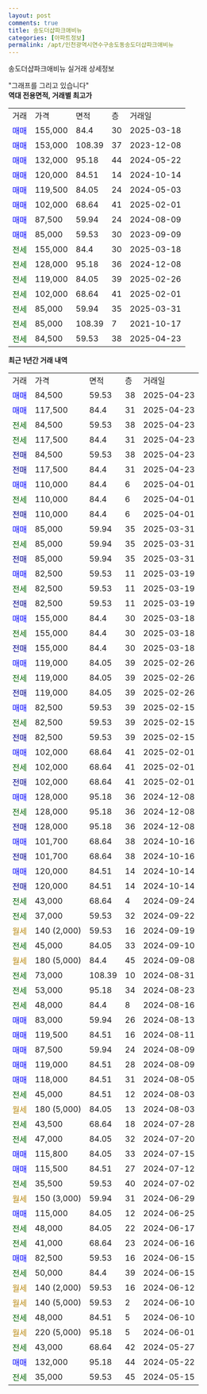 ```yaml
---
layout: post
comments: true
title: 송도더샵파크애비뉴
categories: [아파트정보]
permalink: /apt/인천광역시연수구송도동송도더샵파크애비뉴
---
```


송도더샵파크애비뉴 실거래 상세정보

<script type="text/javascript">
  google.charts.load('current', {'packages':['line', 'corechart']});
  google.charts.setOnLoadCallback(drawChart);

  function drawChart() {
    var data = new google.visualization.DataTable();
    data.addColumn('date', '거래일');
    data.addColumn('number', "매매");
    data.addColumn('number', "전세");
    data.addColumn('number', "전매");

    data.addRows([[new Date(Date.parse("2025-04-23")), 84500, null, null], [new Date(Date.parse("2025-04-23")), 117500, null, null], [new Date(Date.parse("2025-04-23")), null, 84500, null], [new Date(Date.parse("2025-04-23")), null, 117500, null], [new Date(Date.parse("2025-04-23")), null, null, 84500], [new Date(Date.parse("2025-04-23")), null, null, 117500], [new Date(Date.parse("2025-04-01")), 110000, null, null], [new Date(Date.parse("2025-04-01")), null, 110000, null], [new Date(Date.parse("2025-04-01")), null, null, 110000], [new Date(Date.parse("2025-03-31")), 85000, null, null], [new Date(Date.parse("2025-03-31")), null, 85000, null], [new Date(Date.parse("2025-03-31")), null, null, 85000], [new Date(Date.parse("2025-03-19")), 82500, null, null], [new Date(Date.parse("2025-03-19")), null, 82500, null], [new Date(Date.parse("2025-03-19")), null, null, 82500], [new Date(Date.parse("2025-03-18")), 155000, null, null], [new Date(Date.parse("2025-03-18")), null, 155000, null], [new Date(Date.parse("2025-03-18")), null, null, 155000], [new Date(Date.parse("2025-02-26")), 119000, null, null], [new Date(Date.parse("2025-02-26")), null, 119000, null], [new Date(Date.parse("2025-02-26")), null, null, 119000], [new Date(Date.parse("2025-02-15")), 82500, null, null], [new Date(Date.parse("2025-02-15")), null, 82500, null], [new Date(Date.parse("2025-02-15")), null, null, 82500], [new Date(Date.parse("2025-02-01")), 102000, null, null], [new Date(Date.parse("2025-02-01")), null, 102000, null], [new Date(Date.parse("2025-02-01")), null, null, 102000], [new Date(Date.parse("2024-12-08")), 128000, null, null], [new Date(Date.parse("2024-12-08")), null, 128000, null], [new Date(Date.parse("2024-12-08")), null, null, 128000], [new Date(Date.parse("2024-10-16")), 101700, null, null], [new Date(Date.parse("2024-10-16")), null, null, 101700], [new Date(Date.parse("2024-10-14")), 120000, null, null], [new Date(Date.parse("2024-10-14")), null, null, 120000], [new Date(Date.parse("2024-09-24")), null, 43000, null], [new Date(Date.parse("2024-09-22")), null, 37000, null], [new Date(Date.parse("2024-09-19")), null, null, null], [new Date(Date.parse("2024-09-10")), null, 45000, null], [new Date(Date.parse("2024-09-08")), null, null, null], [new Date(Date.parse("2024-08-31")), null, 73000, null], [new Date(Date.parse("2024-08-23")), null, 53000, null], [new Date(Date.parse("2024-08-16")), null, 48000, null], [new Date(Date.parse("2024-08-13")), 83000, null, null], [new Date(Date.parse("2024-08-11")), 119500, null, null], [new Date(Date.parse("2024-08-09")), 87500, null, null], [new Date(Date.parse("2024-08-09")), 119000, null, null], [new Date(Date.parse("2024-08-05")), 118000, null, null], [new Date(Date.parse("2024-08-03")), null, 45000, null], [new Date(Date.parse("2024-08-03")), null, null, null], [new Date(Date.parse("2024-07-28")), null, 43500, null], [new Date(Date.parse("2024-07-20")), null, 47000, null], [new Date(Date.parse("2024-07-15")), 115800, null, null], [new Date(Date.parse("2024-07-12")), 115500, null, null], [new Date(Date.parse("2024-07-02")), null, 35500, null], [new Date(Date.parse("2024-06-29")), null, null, null], [new Date(Date.parse("2024-06-25")), 115000, null, null], [new Date(Date.parse("2024-06-17")), null, 48000, null], [new Date(Date.parse("2024-06-16")), null, 41000, null], [new Date(Date.parse("2024-06-15")), 82500, null, null], [new Date(Date.parse("2024-06-15")), null, 50000, null], [new Date(Date.parse("2024-06-12")), null, null, null], [new Date(Date.parse("2024-06-10")), null, null, null], [new Date(Date.parse("2024-06-10")), null, 48000, null], [new Date(Date.parse("2024-06-01")), null, null, null], [new Date(Date.parse("2024-05-27")), null, 43000, null], [new Date(Date.parse("2024-05-22")), 132000, null, null], [new Date(Date.parse("2024-05-15")), null, 35000, null]]);

    var options = {
      hAxis: {
        format: 'yyyy/MM/dd'
      },    
      lineWidth: 0,
      pointsVisible: true,    
      title: '최근 1년간 유형별 실거래가 분포',
      legend: { position: 'bottom' }
    };

    var formatter = new google.visualization.NumberFormat({pattern:'###,###'} );
    formatter.format(data, 1);
    formatter.format(data, 2);
    
    setTimeout(function() {
        var chart = new google.visualization.LineChart(document.getElementById('columnchart_material'));
        chart.draw(data, (options));
        document.getElementById('loading').style.display = 'none';
    }, 200);
  }
</script>


<div id="loading" style="z-index:20; display: block; margin-left: 0px">"그래프를 그리고 있습니다"</div>
<div id="columnchart_material" style="width: 95%; margin-left: 0px; display: block"></div>
<!-- contents start -->
<b>역대 전용면적, 거래별 최고가</b>
<table class="sortable">
    <tr>
      <td>거래</td>
      <td>가격</td>
      <td>면적</td>
      <td>층</td>
      <td>거래일</td>
    </tr>
        <tr>
          <td><a style="color: blue">매매</a></td>
          <td>155,000</td>
          <td>84.4</td>
          <td>30</td>
          <td>2025-03-18</td>
        </tr>            <tr>
          <td><a style="color: blue">매매</a></td>
          <td>153,000</td>
          <td>108.39</td>
          <td>37</td>
          <td>2023-12-08</td>
        </tr>            <tr>
          <td><a style="color: blue">매매</a></td>
          <td>132,000</td>
          <td>95.18</td>
          <td>44</td>
          <td>2024-05-22</td>
        </tr>            <tr>
          <td><a style="color: blue">매매</a></td>
          <td>120,000</td>
          <td>84.51</td>
          <td>14</td>
          <td>2024-10-14</td>
        </tr>            <tr>
          <td><a style="color: blue">매매</a></td>
          <td>119,500</td>
          <td>84.05</td>
          <td>24</td>
          <td>2024-05-03</td>
        </tr>            <tr>
          <td><a style="color: blue">매매</a></td>
          <td>102,000</td>
          <td>68.64</td>
          <td>41</td>
          <td>2025-02-01</td>
        </tr>            <tr>
          <td><a style="color: blue">매매</a></td>
          <td>87,500</td>
          <td>59.94</td>
          <td>24</td>
          <td>2024-08-09</td>
        </tr>            <tr>
          <td><a style="color: blue">매매</a></td>
          <td>85,000</td>
          <td>59.53</td>
          <td>30</td>
          <td>2023-09-09</td>
        </tr>        
        <tr>
              <td><a style="color: darkgreen">전세</a></td>
              <td>155,000</td>
              <td>84.4</td>
              <td>30</td>
              <td>2025-03-18</td>
            </tr>            <tr>
              <td><a style="color: darkgreen">전세</a></td>
              <td>128,000</td>
              <td>95.18</td>
              <td>36</td>
              <td>2024-12-08</td>
            </tr>            <tr>
              <td><a style="color: darkgreen">전세</a></td>
              <td>119,000</td>
              <td>84.05</td>
              <td>39</td>
              <td>2025-02-26</td>
            </tr>            <tr>
              <td><a style="color: darkgreen">전세</a></td>
              <td>102,000</td>
              <td>68.64</td>
              <td>41</td>
              <td>2025-02-01</td>
            </tr>            <tr>
              <td><a style="color: darkgreen">전세</a></td>
              <td>85,000</td>
              <td>59.94</td>
              <td>35</td>
              <td>2025-03-31</td>
            </tr>            <tr>
              <td><a style="color: darkgreen">전세</a></td>
              <td>85,000</td>
              <td>108.39</td>
              <td>7</td>
              <td>2021-10-17</td>
            </tr>            <tr>
              <td><a style="color: darkgreen">전세</a></td>
              <td>84,500</td>
              <td>59.53</td>
              <td>38</td>
              <td>2025-04-23</td>
            </tr>        
    
</table>

<b>최근 1년간 거래 내역</b>

<table class="sortable">
    <tr>
      <td>거래</td>
      <td>가격</td>
      <td>면적</td>
      <td>층</td>
      <td>거래일</td>
    </tr>
    <tr>
      <td><a style="color: blue">매매</a></td>
      <td>84,500</td>
      <td>59.53</td>
      <td>38</td>
      <td>2025-04-23</td>
    </tr>          <tr>
      <td><a style="color: blue">매매</a></td>
      <td>117,500</td>
      <td>84.4</td>
      <td>31</td>
      <td>2025-04-23</td>
    </tr>          <tr>
      <td><a style="color: darkgreen">전세</a></td>
      <td>84,500</td>
      <td>59.53</td>
      <td>38</td>
      <td>2025-04-23</td>
    </tr>          <tr>
      <td><a style="color: darkgreen">전세</a></td>
      <td>117,500</td>
      <td>84.4</td>
      <td>31</td>
      <td>2025-04-23</td>
    </tr>          <tr>
      <td><a style="color: darkblue">전매</a></td>
      <td>84,500</td>
      <td>59.53</td>
      <td>38</td>
      <td>2025-04-23</td>
    </tr>          <tr>
      <td><a style="color: darkblue">전매</a></td>
      <td>117,500</td>
      <td>84.4</td>
      <td>31</td>
      <td>2025-04-23</td>
    </tr>          <tr>
      <td><a style="color: blue">매매</a></td>
      <td>110,000</td>
      <td>84.4</td>
      <td>6</td>
      <td>2025-04-01</td>
    </tr>          <tr>
      <td><a style="color: darkgreen">전세</a></td>
      <td>110,000</td>
      <td>84.4</td>
      <td>6</td>
      <td>2025-04-01</td>
    </tr>          <tr>
      <td><a style="color: darkblue">전매</a></td>
      <td>110,000</td>
      <td>84.4</td>
      <td>6</td>
      <td>2025-04-01</td>
    </tr>          <tr>
      <td><a style="color: blue">매매</a></td>
      <td>85,000</td>
      <td>59.94</td>
      <td>35</td>
      <td>2025-03-31</td>
    </tr>          <tr>
      <td><a style="color: darkgreen">전세</a></td>
      <td>85,000</td>
      <td>59.94</td>
      <td>35</td>
      <td>2025-03-31</td>
    </tr>          <tr>
      <td><a style="color: darkblue">전매</a></td>
      <td>85,000</td>
      <td>59.94</td>
      <td>35</td>
      <td>2025-03-31</td>
    </tr>          <tr>
      <td><a style="color: blue">매매</a></td>
      <td>82,500</td>
      <td>59.53</td>
      <td>11</td>
      <td>2025-03-19</td>
    </tr>          <tr>
      <td><a style="color: darkgreen">전세</a></td>
      <td>82,500</td>
      <td>59.53</td>
      <td>11</td>
      <td>2025-03-19</td>
    </tr>          <tr>
      <td><a style="color: darkblue">전매</a></td>
      <td>82,500</td>
      <td>59.53</td>
      <td>11</td>
      <td>2025-03-19</td>
    </tr>          <tr>
      <td><a style="color: blue">매매</a></td>
      <td>155,000</td>
      <td>84.4</td>
      <td>30</td>
      <td>2025-03-18</td>
    </tr>          <tr>
      <td><a style="color: darkgreen">전세</a></td>
      <td>155,000</td>
      <td>84.4</td>
      <td>30</td>
      <td>2025-03-18</td>
    </tr>          <tr>
      <td><a style="color: darkblue">전매</a></td>
      <td>155,000</td>
      <td>84.4</td>
      <td>30</td>
      <td>2025-03-18</td>
    </tr>          <tr>
      <td><a style="color: blue">매매</a></td>
      <td>119,000</td>
      <td>84.05</td>
      <td>39</td>
      <td>2025-02-26</td>
    </tr>          <tr>
      <td><a style="color: darkgreen">전세</a></td>
      <td>119,000</td>
      <td>84.05</td>
      <td>39</td>
      <td>2025-02-26</td>
    </tr>          <tr>
      <td><a style="color: darkblue">전매</a></td>
      <td>119,000</td>
      <td>84.05</td>
      <td>39</td>
      <td>2025-02-26</td>
    </tr>          <tr>
      <td><a style="color: blue">매매</a></td>
      <td>82,500</td>
      <td>59.53</td>
      <td>39</td>
      <td>2025-02-15</td>
    </tr>          <tr>
      <td><a style="color: darkgreen">전세</a></td>
      <td>82,500</td>
      <td>59.53</td>
      <td>39</td>
      <td>2025-02-15</td>
    </tr>          <tr>
      <td><a style="color: darkblue">전매</a></td>
      <td>82,500</td>
      <td>59.53</td>
      <td>39</td>
      <td>2025-02-15</td>
    </tr>          <tr>
      <td><a style="color: blue">매매</a></td>
      <td>102,000</td>
      <td>68.64</td>
      <td>41</td>
      <td>2025-02-01</td>
    </tr>          <tr>
      <td><a style="color: darkgreen">전세</a></td>
      <td>102,000</td>
      <td>68.64</td>
      <td>41</td>
      <td>2025-02-01</td>
    </tr>          <tr>
      <td><a style="color: darkblue">전매</a></td>
      <td>102,000</td>
      <td>68.64</td>
      <td>41</td>
      <td>2025-02-01</td>
    </tr>          <tr>
      <td><a style="color: blue">매매</a></td>
      <td>128,000</td>
      <td>95.18</td>
      <td>36</td>
      <td>2024-12-08</td>
    </tr>          <tr>
      <td><a style="color: darkgreen">전세</a></td>
      <td>128,000</td>
      <td>95.18</td>
      <td>36</td>
      <td>2024-12-08</td>
    </tr>          <tr>
      <td><a style="color: darkblue">전매</a></td>
      <td>128,000</td>
      <td>95.18</td>
      <td>36</td>
      <td>2024-12-08</td>
    </tr>          <tr>
      <td><a style="color: blue">매매</a></td>
      <td>101,700</td>
      <td>68.64</td>
      <td>38</td>
      <td>2024-10-16</td>
    </tr>          <tr>
      <td><a style="color: darkblue">전매</a></td>
      <td>101,700</td>
      <td>68.64</td>
      <td>38</td>
      <td>2024-10-16</td>
    </tr>          <tr>
      <td><a style="color: blue">매매</a></td>
      <td>120,000</td>
      <td>84.51</td>
      <td>14</td>
      <td>2024-10-14</td>
    </tr>          <tr>
      <td><a style="color: darkblue">전매</a></td>
      <td>120,000</td>
      <td>84.51</td>
      <td>14</td>
      <td>2024-10-14</td>
    </tr>          <tr>
      <td><a style="color: darkgreen">전세</a></td>
      <td>43,000</td>
      <td>68.64</td>
      <td>4</td>
      <td>2024-09-24</td>
    </tr>          <tr>
      <td><a style="color: darkgreen">전세</a></td>
      <td>37,000</td>
      <td>59.53</td>
      <td>32</td>
      <td>2024-09-22</td>
    </tr>          <tr>
      <td><a style="color: darkgoldenrod">월세</a></td>
      <td>140 (2,000)</td>
      <td>59.53</td>
      <td>16</td>
      <td>2024-09-19</td>
    </tr>          <tr>
      <td><a style="color: darkgreen">전세</a></td>
      <td>45,000</td>
      <td>84.05</td>
      <td>33</td>
      <td>2024-09-10</td>
    </tr>          <tr>
      <td><a style="color: darkgoldenrod">월세</a></td>
      <td>180 (5,000)</td>
      <td>84.4</td>
      <td>45</td>
      <td>2024-09-08</td>
    </tr>          <tr>
      <td><a style="color: darkgreen">전세</a></td>
      <td>73,000</td>
      <td>108.39</td>
      <td>10</td>
      <td>2024-08-31</td>
    </tr>          <tr>
      <td><a style="color: darkgreen">전세</a></td>
      <td>53,000</td>
      <td>95.18</td>
      <td>34</td>
      <td>2024-08-23</td>
    </tr>          <tr>
      <td><a style="color: darkgreen">전세</a></td>
      <td>48,000</td>
      <td>84.4</td>
      <td>8</td>
      <td>2024-08-16</td>
    </tr>          <tr>
      <td><a style="color: blue">매매</a></td>
      <td>83,000</td>
      <td>59.94</td>
      <td>26</td>
      <td>2024-08-13</td>
    </tr>          <tr>
      <td><a style="color: blue">매매</a></td>
      <td>119,500</td>
      <td>84.51</td>
      <td>16</td>
      <td>2024-08-11</td>
    </tr>          <tr>
      <td><a style="color: blue">매매</a></td>
      <td>87,500</td>
      <td>59.94</td>
      <td>24</td>
      <td>2024-08-09</td>
    </tr>          <tr>
      <td><a style="color: blue">매매</a></td>
      <td>119,000</td>
      <td>84.51</td>
      <td>28</td>
      <td>2024-08-09</td>
    </tr>          <tr>
      <td><a style="color: blue">매매</a></td>
      <td>118,000</td>
      <td>84.51</td>
      <td>31</td>
      <td>2024-08-05</td>
    </tr>          <tr>
      <td><a style="color: darkgreen">전세</a></td>
      <td>45,000</td>
      <td>84.51</td>
      <td>12</td>
      <td>2024-08-03</td>
    </tr>          <tr>
      <td><a style="color: darkgoldenrod">월세</a></td>
      <td>180 (5,000)</td>
      <td>84.05</td>
      <td>13</td>
      <td>2024-08-03</td>
    </tr>          <tr>
      <td><a style="color: darkgreen">전세</a></td>
      <td>43,500</td>
      <td>68.64</td>
      <td>18</td>
      <td>2024-07-28</td>
    </tr>          <tr>
      <td><a style="color: darkgreen">전세</a></td>
      <td>47,000</td>
      <td>84.05</td>
      <td>32</td>
      <td>2024-07-20</td>
    </tr>          <tr>
      <td><a style="color: blue">매매</a></td>
      <td>115,800</td>
      <td>84.05</td>
      <td>33</td>
      <td>2024-07-15</td>
    </tr>          <tr>
      <td><a style="color: blue">매매</a></td>
      <td>115,500</td>
      <td>84.51</td>
      <td>27</td>
      <td>2024-07-12</td>
    </tr>          <tr>
      <td><a style="color: darkgreen">전세</a></td>
      <td>35,500</td>
      <td>59.53</td>
      <td>40</td>
      <td>2024-07-02</td>
    </tr>          <tr>
      <td><a style="color: darkgoldenrod">월세</a></td>
      <td>150 (3,000)</td>
      <td>59.94</td>
      <td>31</td>
      <td>2024-06-29</td>
    </tr>          <tr>
      <td><a style="color: blue">매매</a></td>
      <td>115,000</td>
      <td>84.05</td>
      <td>12</td>
      <td>2024-06-25</td>
    </tr>          <tr>
      <td><a style="color: darkgreen">전세</a></td>
      <td>48,000</td>
      <td>84.05</td>
      <td>22</td>
      <td>2024-06-17</td>
    </tr>          <tr>
      <td><a style="color: darkgreen">전세</a></td>
      <td>41,000</td>
      <td>68.64</td>
      <td>23</td>
      <td>2024-06-16</td>
    </tr>          <tr>
      <td><a style="color: blue">매매</a></td>
      <td>82,500</td>
      <td>59.53</td>
      <td>16</td>
      <td>2024-06-15</td>
    </tr>          <tr>
      <td><a style="color: darkgreen">전세</a></td>
      <td>50,000</td>
      <td>84.4</td>
      <td>39</td>
      <td>2024-06-15</td>
    </tr>          <tr>
      <td><a style="color: darkgoldenrod">월세</a></td>
      <td>140 (2,000)</td>
      <td>59.53</td>
      <td>16</td>
      <td>2024-06-12</td>
    </tr>          <tr>
      <td><a style="color: darkgoldenrod">월세</a></td>
      <td>140 (5,000)</td>
      <td>59.53</td>
      <td>2</td>
      <td>2024-06-10</td>
    </tr>          <tr>
      <td><a style="color: darkgreen">전세</a></td>
      <td>48,000</td>
      <td>84.51</td>
      <td>5</td>
      <td>2024-06-10</td>
    </tr>          <tr>
      <td><a style="color: darkgoldenrod">월세</a></td>
      <td>220 (5,000)</td>
      <td>95.18</td>
      <td>5</td>
      <td>2024-06-01</td>
    </tr>          <tr>
      <td><a style="color: darkgreen">전세</a></td>
      <td>43,000</td>
      <td>68.64</td>
      <td>42</td>
      <td>2024-05-27</td>
    </tr>          <tr>
      <td><a style="color: blue">매매</a></td>
      <td>132,000</td>
      <td>95.18</td>
      <td>44</td>
      <td>2024-05-22</td>
    </tr>          <tr>
      <td><a style="color: darkgreen">전세</a></td>
      <td>35,000</td>
      <td>59.53</td>
      <td>45</td>
      <td>2024-05-15</td>
    </tr>      </table>
<!-- contents end -->    

